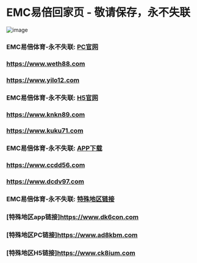 # EMC易倍回家页 - 敬请保存，永不失联
![image](https://github.com/emc00123/emc00123/assets/161131716/7c9a2641-80ea-4bcf-9aa9-06c69f78449d)


### EMC易倍体育-永不失联:  [PC官网](https://www.weth88.com)
### <https://www.weth88.com>
### <https://www.yilo12.com>
### EMC易倍体育-永不失联:  [H5官网](https://www.knkn89.com)
### <https://www.knkn89.com>
### <https://www.kuku71.com>
### EMC易倍体育-永不失联:  [APP下载](https://ccdd56.com)
### <https://www.ccdd56.com>
### <https://www.dcdv97.com>
### EMC易倍体育-永不失联:  [特殊地区链接](https://www.ad8kbm.com)
### [特殊地区app链接]<https://www.dk6con.com>
### [特殊地区PC链接]<https://www.ad8kbm.com>
### [特殊地区H5链接]<https://www.ck8ium.com>
<!--
**emc10008/emc10008** is a ✨ _special_ ✨ repository because its `README.md` (this file) appears on your GitHub profile.

Here are some ideas to get you started:

- 🔭 I’m currently working on ...
- 🌱 I’m currently learning ...
- 👯 I’m looking to collaborate on ...
- 🤔 I’m looking for help with ...
- 💬 Ask me about ...
- 📫 How to reach me: ...
- 😄 Pronouns: ...
- ⚡ Fun fact: ...
-->
